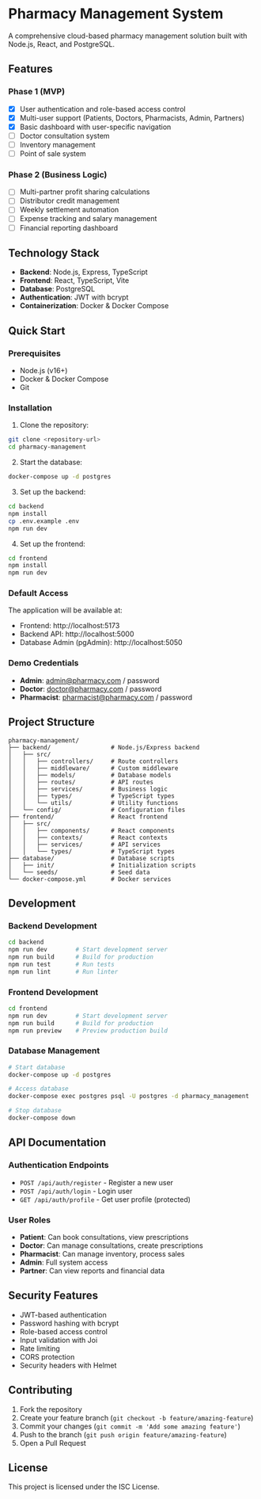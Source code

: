 # Pharmacy Management System

A comprehensive cloud-based pharmacy management solution built with Node.js, React, and PostgreSQL.

## Features

### Phase 1 (MVP)
- [x] User authentication and role-based access control
- [x] Multi-user support (Patients, Doctors, Pharmacists, Admin, Partners)
- [x] Basic dashboard with user-specific navigation
- [ ] Doctor consultation system
- [ ] Inventory management
- [ ] Point of sale system

### Phase 2 (Business Logic)
- [ ] Multi-partner profit sharing calculations
- [ ] Distributor credit management
- [ ] Weekly settlement automation
- [ ] Expense tracking and salary management
- [ ] Financial reporting dashboard

## Technology Stack

- **Backend**: Node.js, Express, TypeScript
- **Frontend**: React, TypeScript, Vite
- **Database**: PostgreSQL
- **Authentication**: JWT with bcrypt
- **Containerization**: Docker & Docker Compose

## Quick Start

### Prerequisites
- Node.js (v16+)
- Docker & Docker Compose
- Git

### Installation

1. Clone the repository:
```bash
git clone <repository-url>
cd pharmacy-management
```

2. Start the database:
```bash
docker-compose up -d postgres
```

3. Set up the backend:
```bash
cd backend
npm install
cp .env.example .env
npm run dev
```

4. Set up the frontend:
```bash
cd frontend
npm install
npm run dev
```

### Default Access

The application will be available at:
- Frontend: http://localhost:5173
- Backend API: http://localhost:5000
- Database Admin (pgAdmin): http://localhost:5050

### Demo Credentials
- **Admin**: admin@pharmacy.com / password
- **Doctor**: doctor@pharmacy.com / password  
- **Pharmacist**: pharmacist@pharmacy.com / password

## Project Structure

```
pharmacy-management/
├── backend/                 # Node.js/Express backend
│   ├── src/
│   │   ├── controllers/     # Route controllers
│   │   ├── middleware/      # Custom middleware
│   │   ├── models/          # Database models
│   │   ├── routes/          # API routes
│   │   ├── services/        # Business logic
│   │   ├── types/           # TypeScript types
│   │   └── utils/           # Utility functions
│   └── config/              # Configuration files
├── frontend/                # React frontend
│   ├── src/
│   │   ├── components/      # React components
│   │   ├── contexts/        # React contexts
│   │   ├── services/        # API services
│   │   └── types/           # TypeScript types
├── database/                # Database scripts
│   ├── init/                # Initialization scripts
│   └── seeds/               # Seed data
└── docker-compose.yml       # Docker services
```

## Development

### Backend Development
```bash
cd backend
npm run dev        # Start development server
npm run build      # Build for production
npm run test       # Run tests
npm run lint       # Run linter
```

### Frontend Development
```bash
cd frontend
npm run dev        # Start development server
npm run build      # Build for production
npm run preview    # Preview production build
```

### Database Management
```bash
# Start database
docker-compose up -d postgres

# Access database
docker-compose exec postgres psql -U postgres -d pharmacy_management

# Stop database
docker-compose down
```

## API Documentation

### Authentication Endpoints
- `POST /api/auth/register` - Register a new user
- `POST /api/auth/login` - Login user
- `GET /api/auth/profile` - Get user profile (protected)

### User Roles
- **Patient**: Can book consultations, view prescriptions
- **Doctor**: Can manage consultations, create prescriptions
- **Pharmacist**: Can manage inventory, process sales
- **Admin**: Full system access
- **Partner**: Can view reports and financial data

## Security Features
- JWT-based authentication
- Password hashing with bcrypt
- Role-based access control
- Input validation with Joi
- Rate limiting
- CORS protection
- Security headers with Helmet

## Contributing

1. Fork the repository
2. Create your feature branch (`git checkout -b feature/amazing-feature`)
3. Commit your changes (`git commit -m 'Add some amazing feature'`)
4. Push to the branch (`git push origin feature/amazing-feature`)
5. Open a Pull Request

## License

This project is licensed under the ISC License.